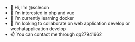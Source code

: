 - 👋 Hi, I’m @sclecon
- 👀 I’m interested in php and vue
- 🌱 I’m currently learning docker 
- 💞️ I’m looking to collaborate on web application develop or wechatapplication develop
- 📫 You can contact me through qq27941662
